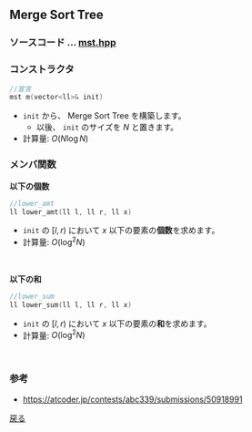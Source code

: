 ## Merge Sort Tree

### ソースコード $...$ <a href = "mst.hpp">mst.hpp</a>

### コンストラクタ
```cpp
//宣言
mst m(vector<ll>& init)
```
- `init` から、 Merge Sort Tree を構築します。
  - 以後、 `init` のサイズを $N$ と置きます。
- 計算量: $O(N \log N)$


### メンバ関数

**以下の個数**
```cpp
//lower_amt
ll lower_amt(ll l, ll r, ll x)
```
  - `init` の $[l, r)$ において $x$ 以下の要素の**個数**を求めます。
  - 計算量: $O(\log ^2 N)$
<br>

**以下の和**
```cpp
//lower_sum
ll lower_sum(ll l, ll r, ll x)
```
  - `init` の $[l, r)$ において $x$ 以下の要素の**和**を求めます。
  - 計算量: $O(\log ^2 N)$
<br>

### 参考
- https://atcoder.jp/contests/abc339/submissions/50918991

<a href = "https://github.com/tomo-224/klib/blob/main/type/structure.md">戻る</a>
